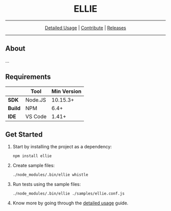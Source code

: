 <h1 align="center">ELLIE</h1>

---

<p align="center">
  <a href="docs/DETAILED_USAGE.md">Detailed Usage</a> |
  <a href="docs/CONTRIBUTE.md">Contribute</a> |
  <a href="docs/RELEASES.md">Releases</a>
</p>

---

## About

...

## Requirements

|           | Tool    | Min Version |
| --------- | ------- | ----------- |
| **SDK**   | Node.JS | 10.15.3+    |
| **Build** | NPM     | 6.4+        |
| **IDE**   | VS Code | 1.41+       |

## Get Started

1. Start by installing the project as a dependency:

   `npm install ellie`

2. Create sample files:

   `./node_modules/.bin/ellie whistle`

3. Run tests using the sample files:

   `./node_modules/.bin/ellie ./samples/ellie.conf.js`

4. Know more by going through the [detailed usage](./docs/DETAILED_USAGE.md) guide.
